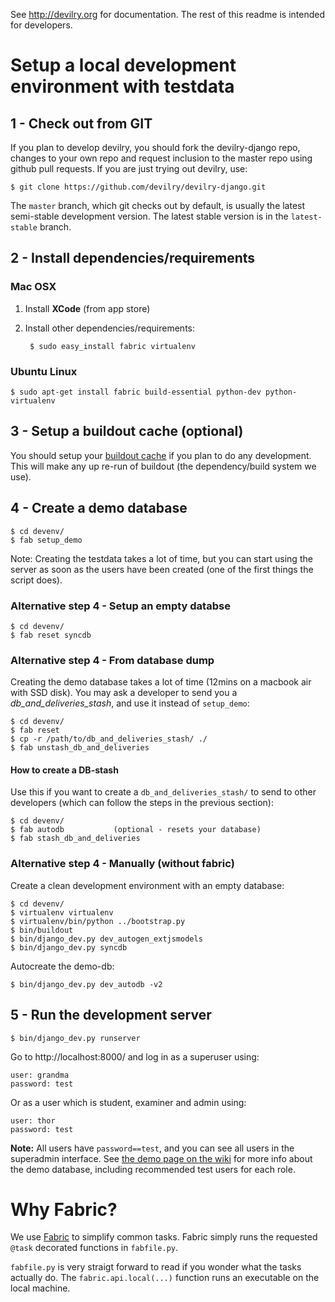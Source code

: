See http://devilry.org for documentation. The rest of this readme is intended for developers.


# Setup a local development environment with testdata


## 1 - Check out from GIT

If you plan to develop devilry, you should fork the devilry-django repo,
changes to your own repo and request inclusion to the master repo using github
pull requests. If you are just trying out devilry, use:

    $ git clone https://github.com/devilry/devilry-django.git

The ``master`` branch, which git checks out by default, is usually the latest
semi-stable development version. The latest stable version is in the
``latest-stable`` branch.


## 2 - Install dependencies/requirements

### Mac OSX

1. Install **XCode** (from app store)
2. Install other dependencies/requirements:

        $ sudo easy_install fabric virtualenv


### Ubuntu Linux

    $ sudo apt-get install fabric build-essential python-dev python-virtualenv


## 3 - Setup a buildout cache (optional)

You should setup your [buildout cache](https://github.com/devilry/devilry-django/wiki/Use-a-global-buildout-config-to-speed-up-bin-buildout) if you plan to do any development. This will make any up re-run of buildout (the dependency/build system we use).


## 4 - Create a demo database

    $ cd devenv/
    $ fab setup_demo

Note: Creating the testdata takes a lot of time, but you can start using the
server as soon as the users have been created (one of the first things the
script does).


### Alternative step 4 - Setup an empty databse

    $ cd devenv/
    $ fab reset syncdb


### Alternative step 4 - From database dump
Creating the demo database takes a lot of time (12mins on a macbook air with
SSD disk). You may ask a developer to send you a *db_and_deliveries_stash*, and
use it instead of ``setup_demo``:

    $ cd devenv/
    $ fab reset
    $ cp -r /path/to/db_and_deliveries_stash/ ./
    $ fab unstash_db_and_deliveries

#### How to create a DB-stash
Use this if you want to create a ``db_and_deliveries_stash/`` to send to other
developers (which can follow the steps in the previous section):

    $ cd devenv/
    $ fab autodb           (optional - resets your database)
    $ fab stash_db_and_deliveries


### Alternative step 4 - Manually (without fabric)

Create a clean development environment with an empty database:

    $ cd devenv/
    $ virtualenv virtualenv
    $ virtualenv/bin/python ../bootstrap.py
    $ bin/buildout
    $ bin/django_dev.py dev_autogen_extjsmodels
    $ bin/django_dev.py syncdb

Autocreate the demo-db:

    $ bin/django_dev.py dev_autodb -v2


## 5 - Run the development server

    $ bin/django_dev.py runserver

Go to http://localhost:8000/ and log in as a superuser using:

    user: grandma
    password: test

Or as a user which is student, examiner and admin using:

    user: thor
    password: test

**Note:** All users have ``password==test``, and you can see all users in
the superadmin interface. See [the demo page on the wiki](https://github.com/devilry/devilry-django/wiki/demo)
for more info about the demo database, including recommended test users for each role.


# Why Fabric?

We use [Fabric](http://fabfile.org) to simplify common tasks. Fabric simply runs the requested ``@task`` decorated functions in ``fabfile.py``.

``fabfile.py`` is very straigt forward to read if you wonder what the tasks actually do. The ``fabric.api.local(...)`` function runs an executable on the local machine.
